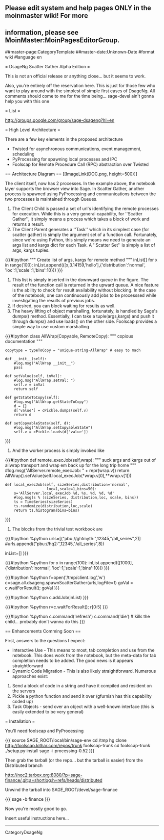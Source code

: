 ## Please edit system and help pages ONLY in the moinmaster wiki! For more
## information, please see MoinMaster:MoinPagesEditorGroup.
##master-page:CategoryTemplate
##master-date:Unknown-Date
#format wiki
#language en

= DsageNg Scatter Gather Alpha Edition =

This is not an official release or anything close... but it seems to work.

Also, you're entirely off the reservation here.  This is just for those few who want to play around with the simplest of simple first cases of DsageNg.  All comments should come to me for the time being...  sage-devel ain't gonna help you with this one

= List =

http://groups.google.com/group/sage-dsageng?hl=en

= High Level Architecture =

There are a few key elements in the proposed architecture
 * Twisted for asynchronous communications, event management, scheduling
 * PyProcessing for spawning local processes and IPC
 * Foolscap for Remote Procedure Call (RPC) abstraction over Twisted

== Architecture Diagram ==
[[ImageLink(DOC.png, height=500)]]

The client itself, now has 2 processes.  In the example above, the notebook layer supports the browser view into Sage.  In Scatter Gather, another process is spawned using PyProcessing and communications between the two processes is maintained through Queues.

 1. The Client Child is passed a set of url's identifying the remote processes for execution.  While this is a very general capability, for ''Scatter Gather'', it simply means a process which takes a block of work and returns a result.
 1. The Client Parent generates a ''Task'' which in its simplest case (for scatter gather) is simply the argument set of a function call.  Fortunately, since we're using Python, this simply means we need to generate an args list and kargs dict for each Task.  A ''Scatter Set'' is simply a list of args, kargs tuples.

{{{#!python
""" Create list of args, kargs for remote method """
inList[]
for x in range(100):
    inList.append(([x,3.14159,'hello'],{'distribution':'normal',
                           'loc':1,'scale':1,'bins':10}))
}}}


 1. This list is simply inserted in the downward queue in the figure.  The result of the function call is returned in the upward queue.  A nice feature is the ability to check for result availability without blocking.  In the case of the notebook, one can continuously add jobs to be processsed while investigating the results of previous jobs.
 1. If desired, you can block waiting for results as well.
 1. The heavy lifting of object marshalling, fortunately, is handled by Sage's dumps() method.  Essentially, I can take a tuple(args,kargs) and push it through dumps() and use loads() on the other side.  Foolscap provides a simple way to use custom marshalling

{{{#!python
class AllWrap(Copyable, RemoteCopy):
    """ copious documentation """
    
    copytype = typeToCopy = "unique-string-AllWrap" # easy to mach

    def __init__(self):
        #log.msg("AllWrap __init__")
        pass

    def setValue(self, inVal):
        #log.msg("AllWrap.setVal: ")        
        self.v = inVal
        return self

    def getStateToCopy(self):
        #log.msg("AllWrap.getStateToCopy")                
        d = {}
        d['value'] = cPickle.dumps(self.v)
        return d

    def setCopyableState(self, d):
        #log.msg("AllWrap.setCopyableState")                        
        self.v = cPickle.loads(d['value'])

}}}

 1. And the worker process is simply invoked like

{{{#!python
    def remote_execJob(self,wrap):
        """ suck args and kargs out of allwrap transport
        and wrap em back up for the long trip home """
        #log.msg("AllServer.remote_execJob: " + repr(wrap.v))
        return AllWrap().setValue(self.local_execJob(*wrap.v[0],**wrap.v[1]))

    def local_execJob(self, sizeSeries,distribution='normal',
                       loc=1,scale=1,bins=50):
        s='AllServer.local_execJob %d, %s, %d, %d, %d'
        #log.msg(s % (sizeSeries, distribution,loc, scale, bins))
        ts = TimeSeries(sizeSeries)
        ts.randomize(distribution,loc,scale)
        return ts.histogram(bins=bins)
}}}

 1. The blocks from the trivial test workbook are

{{{#!python
%python
urls=[("pbu://ghtmyth:",12345,"/all_series",2)]
#urls.append(("pbu://hq2:",12345,"/all_series",8))

inList=[]
}}}

{{{#!python
%python
for x in range(100):
    inList.append(([1000],{'distribution':'normal',
                           'loc':1,'scale':1,'bins':10}))
}}}

{{{#!python
%python
f=open('/tmp/client.log','w')
c=sage.all.dsageng.spawnScatterGather(urls,logFile=f)
goVal = c.waitForResult(); goVal
}}}

{{{#!python
%python
c.addJob(inList)
}}}

{{{#!python
%python
r=c.waitForResult(); r[0:5]
}}}

{{{#!python
%python
c.command('refresh')
c.command('die') # kills the child... probably don't wanna do this
}}}


== Enhancements Comming Soon ==

First, answers to the questions I expect:

 * Interactive Use - This means to most, tab completion and use from the notebook.  This does work from the notebook, but the meta-data for tab completion needs to be added.  The good news is it appears straightforward
 * Dynamic Code Migration - This is also likely straightforward.  Numerous approaches exist:
  1. Send a block of code in a string and have it compiled and resident on the servers
  1. Pickle a python function and send it over (gfurnish has this capability coded up)
  1. Task Objects - send over an object with a well-known interface (this is easily extended to be very general)

= Installation =

You'll need foolscap and PyProcessing

{{{
source SAGE_ROOT/local/bin/sage-env
cd /tmp
hg clone http://foolscap.lothar.com/repos/trunk foolscap-trunk
cd foolscap-trunk
./setup.py install
sage -i processing-0.52
}}}

Then grab the tarball (or the repo... but the tarball is easier) from the Distributed branch

http://noc2.tarbox.org:8080/?p=sage-finance/.git;a=shortlog;h=refs/heads/distributed

Unwind the tarball into SAGE_ROOT/devel/sage-finance

{{{
sage -b finance
}}}

Now you're mostly good to go.

Insert useful instructions here...


----
CategoryDsageNg
